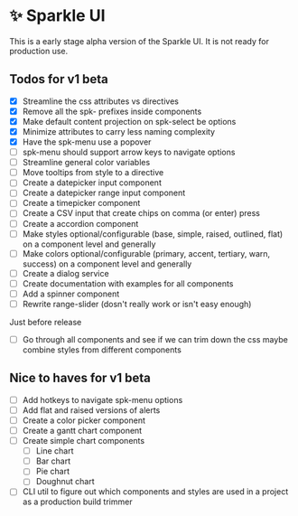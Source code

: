 # ✨ Sparkle UI

This is a early stage alpha version of the Sparkle UI. It is not ready for production use.

## Todos for v1 beta

- [x] Streamline the css attributes vs directives
- [x] Remove all the spk- prefixes inside components
- [x] Make default content projection on spk-select be options
- [x] Minimize attributes to carry less naming complexity
- [x] Have the spk-menu use a popover
- [ ] spk-menu should support arrow keys to navigate options
- [ ] Streamline general color variables
- [ ] Move tooltips from style to a directive
- [ ] Create a datepicker input component
- [ ] Create a datepicker range input component
- [ ] Create a timepicker component
- [ ] Create a CSV input that create chips on comma (or enter) press
- [ ] Create a accordion component
- [ ] Make styles optional/configurable (base, simple, raised, outlined, flat) on a component level and generally
- [ ] Make colors optional/configurable (primary, accent, tertiary, warn, success) on a component level and generally
- [ ] Create a dialog service
- [ ] Create documentation with examples for all components
- [ ] Add a spinner component
- [ ] Rewrite range-slider (dosn't really work or isn't easy enough)

Just before release

- [ ] Go through all components and see if we can trim down the css maybe combine styles from different components

## Nice to haves for v1 beta

- [ ] Add hotkeys to navigate spk-menu options
- [ ] Add flat and raised versions of alerts
- [ ] Create a color picker component
- [ ] Create a gantt chart component
- [ ] Create simple chart components
  - [ ] Line chart
  - [ ] Bar chart
  - [ ] Pie chart
  - [ ] Doughnut chart
- [ ] CLI util to figure out which components and styles are used in a project as a production build trimmer
